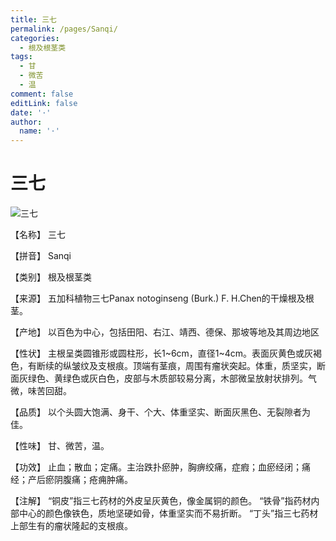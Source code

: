 ```yaml
---
title: 三七
permalink: /pages/Sanqi/
categories: 
  - 根及根茎类
tags: 
  - 甘
  - 微苦
  - 温
comment: false
editLink: false
date: '·'
author: 
  name: '·'
---
```

# 三七

![三七](https://sys01.lib.hkbu.edu.hk/cmed/mmid/images/B00010.jpg)

<!-- more -->
【名称】	三七	

【拼音】	Sanqi

【类别】	根及根茎类

【来源】	五加科植物三七Panax notoginseng (Burk.) F. H.Chen的干燥根及根茎。

【产地】	以百色为中心，包括田阳、右江、靖西、德保、那坡等地及其周边地区

【性状】	主根呈类圆锥形或圆柱形，长1~6cm，直径1~4cm。表面灰黄色或灰褐色，有断续的纵皱纹及支根痕。顶端有茎痕，周围有瘤状突起。体重，质坚实，断面灰绿色、黄绿色或灰白色，皮部与木质部较易分离，木部微呈放射状排列。气微，味苦回甜。

【品质】	以个头圆大饱满、身干、个大、体重坚实、断面灰黑色、无裂隙者为佳。

【性味】	甘、微苦，温。

【功效】	止血；散血；定痛。主治跌扑瘀肿，胸痹绞痛，症瘕；血瘀经闭；痛经；产后瘀阴腹痛；疮痈肿痛。

【注解】	“铜皮”指三七药材的外皮呈灰黄色，像金属铜的颜色。
“铁骨”指药材内部中心的颜色像铁色，质地坚硬如骨，体重坚实而不易折断。
“丁头”指三七药材上部生有的瘤状隆起的支根痕。
